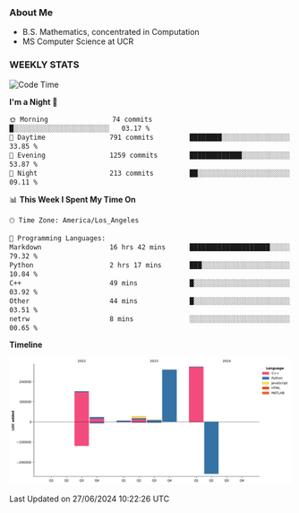 ### About Me

- B.S. Mathematics, concentrated in Computation
- MS Computer Science at UCR


### WEEKLY STATS
<!--START_SECTION:waka-->
![Code Time](http://img.shields.io/badge/Code%20Time-211%20hrs%2017%20mins-blue)

**I'm a Night 🦉** 

```text
🌞 Morning                74 commits          █░░░░░░░░░░░░░░░░░░░░░░░░   03.17 % 
🌆 Daytime                791 commits         ████████░░░░░░░░░░░░░░░░░   33.85 % 
🌃 Evening                1259 commits        █████████████░░░░░░░░░░░░   53.87 % 
🌙 Night                  213 commits         ██░░░░░░░░░░░░░░░░░░░░░░░   09.11 % 
```


📊 **This Week I Spent My Time On** 

```text
🕑︎ Time Zone: America/Los_Angeles

💬 Programming Languages: 
Markdown                 16 hrs 42 mins      ████████████████████░░░░░   79.32 % 
Python                   2 hrs 17 mins       ███░░░░░░░░░░░░░░░░░░░░░░   10.84 % 
C++                      49 mins             █░░░░░░░░░░░░░░░░░░░░░░░░   03.92 % 
Other                    44 mins             █░░░░░░░░░░░░░░░░░░░░░░░░   03.51 % 
netrw                    8 mins              ░░░░░░░░░░░░░░░░░░░░░░░░░   00.65 % 
```

**Timeline**

![Lines of Code chart](https://raw.githubusercontent.com/nickocruzm/nickocruzm/main/assets/bar_graph.png)


 Last Updated on 27/06/2024 10:22:26 UTC
<!--END_SECTION:waka-->
